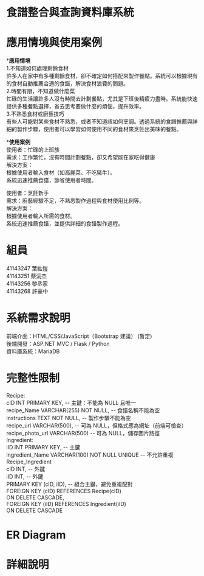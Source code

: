 # 食譜整合與查詢資料庫系統

# 應用情境與使用案例
***應用情境**  
1.不知道如何處理剩餘食材   
許多人在家中有多種剩餘食材，卻不確定如何搭配來製作餐點。系統可以根據現有的食材自動推薦合適的食譜，解決食材浪費的問題。   
2.時間有限，不知道做什麼菜   
忙碌的生活讓許多人沒有時間去計劃餐點，尤其是下班後精疲力盡時。系統能快速提供多種餐點選擇，省去思考要做什麼的煩惱，提升效率。   
3.不熟悉食材或廚藝技巧   
有些人可能對某些食材不熟悉，或者不知道該如何烹調。透過系統的食譜推薦與詳細的製作步驟，使用者可以學習如何使用不同的食材來烹飪出美味的餐點。   


***使用案例**  
使用者：忙碌的上班族  
需求：工作繁忙，沒有時間計劃餐點，卻又希望能在家吃得健康    
解決方案：  
根據使用者輸入食材（如高麗菜、不吃豬牛）。  
系統迅速推薦食譜，節省使用者時間。  
  
使用者：烹飪新手  
需求：廚藝經驗不足，不熟悉製作過程與食材使用比例等。    
解決方案：  
根據使用者輸入所需的食材。  
系統迅速推薦食譜，並提供詳細的食譜製作過程。  

# 組員
41143247  葉紘愷  
41143251  蔡沅杰  
41143256  黎丞家  
41143268  許豪中

# 系統需求說明  
前端介面：HTML/CSS/JavaScript（Bootstrap 建議）  (暫定)  
後端開發：ASP.NET MVC / Flask / Python  
資料庫系統：MariaDB  

# 完整性限制
Recipe:  
    cID INT PRIMARY KEY, -- 主鍵：不能為 NULL 且唯一  
    recipe_Name VARCHAR(255) NOT NULL, -- 食譜名稱不能為空  
    instructions TEXT NOT NULL, -- 製作步驟不能為空  
    recipe_url VARCHAR(500), -- 可為 NULL，但格式應為網址（前端可檢查）  
    recipe_photo_url VARCHAR(500) -- 可為 NULL，儲存圖片路徑  
 Ingredient:  
    iID INT PRIMARY KEY, -- 主鍵  
    ingredient_Name VARCHAR(100) NOT NULL UNIQUE -- 不允許重複  
Recipe_Ingredient  
    cID INT, -- 外鍵  
    iID INT, -- 外鍵  
    PRIMARY KEY (cID, iID), -- 組合主鍵，避免重複配對  
    FOREIGN KEY (cID) REFERENCES Recipe(cID)  
        ON DELETE CASCADE,  
    FOREIGN KEY (iID) REFERENCES Ingredient(iID)  
        ON DELETE CASCADE  

# ER Diagram

# 詳細說明

